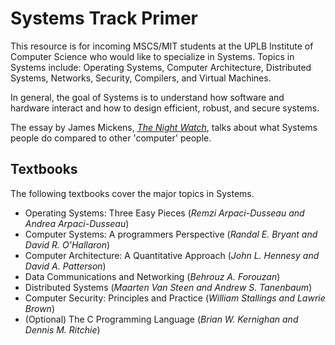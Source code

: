 # Systems Track Primer

This resource is for incoming MSCS/MIT students at the UPLB Institute of Computer Science who would like to specialize in Systems. Topics in Systems include: Operating Systems, Computer Architecture, Distributed Systems, Networks, Security, Compilers, and Virtual Machines.

In general, the goal of Systems is to understand how software and hardware interact and how to design efficient, robust, and secure systems.

The essay by James Mickens, [*The Night Watch*](https://www.usenix.org/system/files/1311_05-08_mickens.pdf), talks about what Systems people do compared to other 'computer' people.

## Textbooks  

The following textbooks cover the major topics in Systems.

* Operating Systems: Three Easy Pieces (*Remzi Arpaci-Dusseau and Andrea Arpaci-Dusseau*) 
* Computer Systems: A programmers Perspective (*Randal E. Bryant and David R. O'Hallaron*)
* Computer Architecture: A Quantitative Approach (*John L. Hennesy and David A. Patterson*)
* Data Communications and Networking (*Behrouz A. Forouzan*)
* Distributed Systems (*Maarten Van Steen and Andrew S. Tanenbaum*)
* Computer Security: Principles and Practice (*William Stallings and Lawrie Brown*) 
* (Optional) The C Programming Language (*Brian W. Kernighan and Dennis M. Ritchie*)
